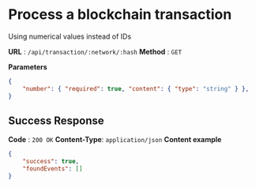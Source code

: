 # Process a blockchain transaction
Using numerical values instead of IDs

**URL** : `/api/transaction/:network/:hash`
**Method** : `GET`

**Parameters**
```json
{
    "number": { "required": true, "content": { "type": "string" } },
}
```

## Success Response
**Code** : `200 OK`
**Content-Type**: `application/json`
**Content example**
```json
{
    "success": true,
    "foundEvents": []
}
```